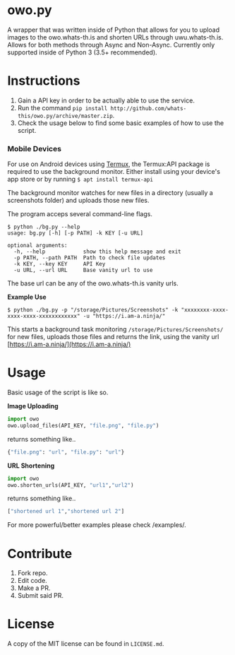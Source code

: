 # owo.py

A wrapper that was written inside of Python that allows for you to upload images to the owo.whats-th.is and shorten URLs through uwu.whats-th.is. Allows for both methods through Async and Non-Async. Currently only supported inside of Python 3 (3.5+ recommended).

# Instructions

1. Gain a API key in order to be actually able to use the service.
2. Run the command `pip install http://github.com/whats-this/owo.py/archive/master.zip`.
3. Check the usage below to find some basic examples of how to use the script.

### Mobile Devices

For use on Android devices using [Termux](https://termux.com/), the Termux:API package is required to use the background monitor.
Either install using your device's app store or by running `$ apt install termux-api`

The background monitor watches for new files in a directory (usually a screenshots folder) and uploads those new files.

The program acceps several command-line flags.

```
$ python ./bg.py --help
usage: bg.py [-h] [-p PATH] -k KEY [-u URL]

optional arguments:
  -h, --help            show this help message and exit
  -p PATH, --path PATH  Path to check file updates
  -k KEY, --key KEY     API Key
  -u URL, --url URL     Base vanity url to use
```

The base url can be any of the owo.whats-th.is vanity urls.

**Example Use**

`$ python ./bg.py -p "/storage/Pictures/Screenshots" -k "xxxxxxxx-xxxx-xxxx-xxxx-xxxxxxxxxxxx" -u "https://i.am-a.ninja/"`

This starts a background task monitoring `/storage/Pictures/Screenshots/` for new files, uploads those files and returns the link, using the vanity url [https://i.am-a.ninja/](https://i.am-a.ninja/)


# Usage

Basic usage of the script is like so.

**Image Uploading**

```python
import owo
owo.upload_files(API_KEY, "file.png", "file.py")
```

returns something like..

```python
{"file.png": "url", "file.py": "url"}
```

**URL Shortening**

```python
import owo
owo.shorten_urls(API_KEY, "url1","url2")
```

returns something like..

```python
["shortened url 1","shortened url 2"]
```


For more powerful/better examples please check /examples/.

# Contribute

1. Fork repo.
2. Edit code.
3. Make a PR.
4. Submit said PR.

# License

A copy of the MIT license can be found in `LICENSE.md`.
